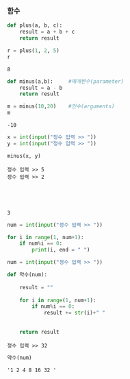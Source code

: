 ### 함수


```python
def plus(a, b, c):
    result = a + b + c
    return result

r = plus(1, 2, 5)
r
```




    8




```python
def minus(a,b):     #매개변수(parameter) 
    result = a - b
    return result

m = minus(10,20)    #인수(arguments)
m
```




    -10




```python
x = int(input("정수 입력 >> "))
y = int(input("정수 입력 >> "))

minus(x, y)
```

    정수 입력 >> 5
    정수 입력 >> 2
    




    3




```python
num = int(input("정수 입력 >> "))

for i in range(1, num+1):
    if num%i == 0:
        print(i, end = " ")
```


```python
num = int(input("정수 입력 >> "))

def 약수(num):
    
    result = ""
    
    for i in range(1, num+1):
        if num%i == 0:
            result += str(i)+" "
            
            
    return result
```

    정수 입력 >> 32
    


```python
약수(num)
```




    '1 2 4 8 16 32 '


